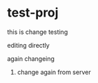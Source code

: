 # test-proj

this is change testing 

editing directly


again changeing 
1) change again from server
